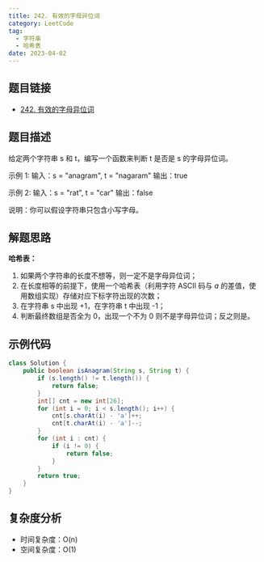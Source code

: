 ```yaml
---
title: 242. 有效的字母异位词
category: LeetCode
tag:
  - 字符串
  - 哈希表
date: 2023-04-02
---
```


## 题目链接

- [242. 有效的字母异位词](https://leetcode.cn/problems/valid-anagram/)

## 题目描述 <Badge text="简单" type="tip"/>

给定两个字符串 s 和 t，编写一个函数来判断 t 是否是 s 的字母异位词。

示例 1: 输入：s = "anagram", t = "nagaram" 输出：true

示例 2: 输入：s = "rat", t = "car" 输出：false

说明：你可以假设字符串只包含小写字母。

## 解题思路

**哈希表：**

1. 如果两个字符串的长度不想等，则一定不是字母异位词；
2. 在长度相等的前提下，使用一个哈希表（利用字符 ASCII 码与 *a* 的差值，使用数组实现）存储对应下标字符出现的次数；
3. 在字符串 s 中出现 +1，在字符串 t 中出现 -1；
4. 判断最终数组是否全为 0，出现一个不为 0 则不是字母异位词；反之则是。

## 示例代码

```java
class Solution {
    public boolean isAnagram(String s, String t) {
        if (s.length() != t.length()) {
            return false;
        }
        int[] cnt = new int[26];
        for (int i = 0; i < s.length(); i++) {
            cnt[s.charAt(i) - 'a']++;
            cnt[t.charAt(i) - 'a']--;
        }
        for (int i : cnt) {
            if (i != 0) {
                return false;
            }
        }
        return true;
    }
}
```

## 复杂度分析

- 时间复杂度：O(n)
- 空间复杂度：O(1)